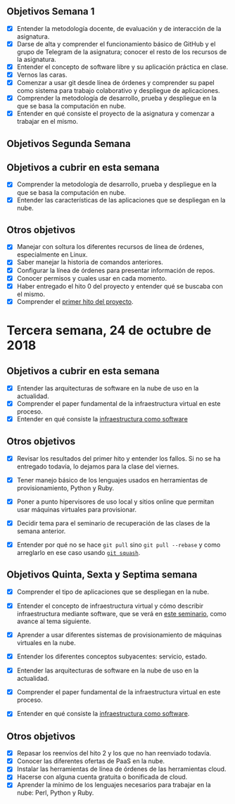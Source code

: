 ## Objetivos Semana 1

- [x] Entender la metodología docente, de evaluación y de interacción de la asignatura.
- [x] Darse de alta y comprender el funcionamiento básico de GitHub y el grupo de Telegram de la asignatura; conocer el resto de los recursos de la asignatura.
- [x] Entender el concepto de software libre y su aplicación práctica en clase.
- [x] Vernos las caras.
- [x] Comenzar a usar git desde línea de órdenes y comprender su papel como sistema para trabajo colaborativo y despliegue de aplicaciones.
- [x] Comprender la metodología de desarrollo, prueba y despliegue en la que se basa la computación en nube.
- [x] Entender en qué consiste el proyecto de la asignatura y comenzar a trabajar en el mismo.

## Objetivos Segunda Semana

## Objetivos a cubrir en esta semana

- [x] Comprender la metodología de desarrollo, prueba y despliegue en la que se basa la computación en nube.
- [x] Entender las características de las aplicaciones que se despliegan en la nube.

## Otros objetivos

- [x] Manejar con soltura los diferentes recursos de línea de órdenes,
  especialmente en Linux.
- [x] Saber manejar la historia de comandos anteriores.
- [x] Configurar la línea de órdenes para presentar información de
    repos.
- [x] Conocer permisos y cuales usar en cada momento.
- [x] Haber entregado el hito 0 del proyecto y entender qué se buscaba con
  el mismo.
- [x] Comprender el [primer hito del proyecto](http://jj.github.io/CC/documentos/proyecto/1.Infraestructura).

# Tercera semana, 24 de octubre de 2018

## Objetivos a cubrir en esta semana

- [x] Entender las arquitecturas de software en la nube de uso en la
   actualidad.
- [x] Comprender el paper fundamental de la infraestructura virtual en
   este proceso.
- [x] Entender en qué consiste la [infraestructura como software](https://jj.github.io/CC/documentos/temas/Provision)

## Otros objetivos

- [x] Revisar los resultados del primer hito y entender los fallos. Si no
  se ha entregado todavía, lo dejamos para la clase del viernes.

- [x] Tener manejo básico de los lenguajes usados en herramientas de
  provisionamiento, Python y Ruby.

- [x] Poner a punto hipervisores de uso local y sitios online que permitan
  usar máquinas virtuales para provisionar.

- [x] Decidir tema para el seminario de recuperación de las clases de la
  semana anterior.

- [x] Entender por qué no se hace `git pull` sino `git pull --rebase` y
  como arreglarlo en ese caso
  usando
  [`git squash`](https://stackoverflow.com/questions/5189560/squash-my-last-x-commits-together-using-git).


## Objetivos Quinta, Sexta y Septima semana

- [x] Comprender el tipo de aplicaciones que se despliegan en la nube.
- [x] Entender el concepto de infraestructura virtual y cómo describir
   infraestructura mediante software, que se verá en [este seminario](https://www.meetup.com/es-ES/Granada-Geek/events/255973562/), como avance al tema siguiente.

- [x] Aprender a usar diferentes sistemas de provisionamiento de máquinas
   virtuales en la nube.

- [x] Entender los diferentes conceptos subyacentes: servicio, estado.


- [x] Entender las arquitecturas de software en la nube de uso en la
   actualidad.
- [x] Comprender el paper fundamental de la infraestructura virtual en
   este proceso.
- [x] Entender en qué consiste la [infraestructura como software](https://jj.github.io/CC/documentos/temas/Provision).
## Otros objetivos
- [x] Repasar los reenvíos del hito 2 y los que no han reenviado todavía.
- [x] Conocer las diferentes ofertas de PaaS en la nube.
- [x] Instalar las herramientas de línea de órdenes de las herramientas cloud.
- [x] Hacerse con alguna cuenta gratuita o bonificada de cloud.
- [x] Aprender la mínimo de los lenguajes necesarios para trabajar en la
  nube: Perl, Python y Ruby.
